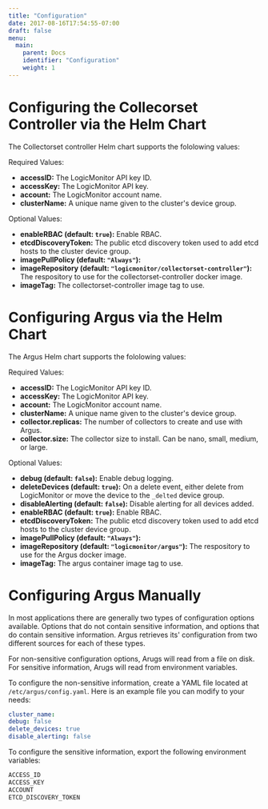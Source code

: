 ```yaml
---
title: "Configuration"
date: 2017-08-16T17:54:55-07:00
draft: false
menu:
  main:
    parent: Docs
    identifier: "Configuration"
    weight: 1
---
```


# Configuring the Collecorset Controller via the Helm Chart

The Collectorset controller Helm chart supports the fololowing values:

Required Values:

- **accessID:** The LogicMonitor API key ID.
- **accessKey:** The LogicMonitor API key.
- **account:** The LogicMonitor account name.
- **clusterName:** A unique name given to the cluster's device group.

Optional Values:

- **enableRBAC (default: `true`):** Enable RBAC.
- **etcdDiscoveryToken:** The public etcd discovery token used to add etcd hosts to the cluster device group.
- **imagePullPolicy (default: `"Always"`):**
- **imageRepository (default: `"logicmonitor/collectorset-controller"`):** The respository to use for the collectorset-controller docker image.
- **imageTag:** The collectorset-controller image tag to use.

# Configuring Argus via the Helm Chart

The Argus Helm chart supports the fololowing values:

Required Values:

- **accessID:** The LogicMonitor API key ID.
- **accessKey:** The LogicMonitor API key.
- **account:** The LogicMonitor account name.
- **clusterName:** A unique name given to the cluster's device group.
- **collector.replicas:** The number of collectors to create and use with Argus.
- **collector.size:** The collector size to install. Can be nano, small, medium, or large.

Optional Values:

- **debug (default: `false`):** Enable debug logging.
- **deleteDevices (default: `true`):** On a delete event, either delete from LogicMonitor or move the device to the `_delted` device group.
- **disableAlerting (default: `false`):** Disable alerting for all devices added.
- **enableRBAC (default: `true`):** Enable RBAC.
- **etcdDiscoveryToken:** The public etcd discovery token used to add etcd hosts to the cluster device group.
- **imagePullPolicy (default: `"Always"`):**
- **imageRepository (default: `"logicmonitor/argus"`):** The respository to use for the Argus docker image.
- **imageTag:** The argus container image tag to use.

# Configuring Argus Manually

In most applications there are generally two types of configuration options available. Options that do not contain sensitive information, and options that do contain sensitive information. Argus retrieves its' configuration from two different sources for each of these types.

 For non-sensitive configuration options, Arugs will read from a file on disk. For sensitive information, Arugs will read from environment variables.

To configure the non-sensitive information, create a YAML file located at `/etc/argus/config.yaml`. Here is an example file you can modify to your needs:

```yaml
cluster_name:
debug: false
delete_devices: true
disable_alerting: false
```

To configure the sensitive information, export the following environment variables:

```bash
ACCESS_ID
ACCESS_KEY
ACCOUNT
ETCD_DISCOVERY_TOKEN
```
